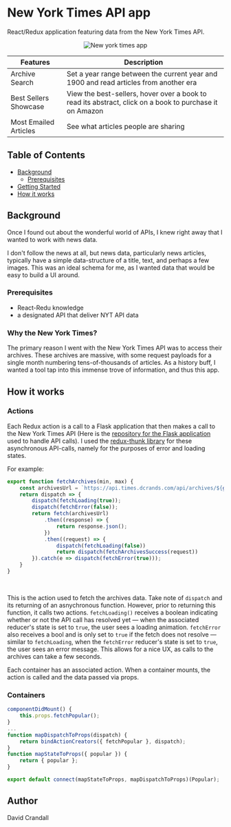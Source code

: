 # New York Times API app

React/Redux application featuring data from the New York Times API.

<div style="text-align:center;">

![New york times app](https://i.imgur.com/7SIlmAJl.jpg)
</div>

<div style="max-width: 600px; margin: 0 auto;">

|  Features               |  Description               |
|------------------------|--------------------|
|Archive Search |Set a year range between the current year and 1900 and read articles from another era
|Best Sellers Showcase |View the best-sellers, hover over a book to read its abstract, click on a book to purchase it on Amazon
|Most Emailed Articles |See what articles people are sharing
</div>

## Table of Contents
- [Background](#background)
  - [Prerequisites](#prerequisites)
- [Getting Started](#getStarted)
- [How it works](#how)


## Background 
Once I found out about the wonderful world of APIs, I knew right away that I wanted to work with news data.

I don't follow the news at all, but news data, particularly news articles, typically have a simple data-structure of a title, text, and perhaps a few images. This was an ideal schema for me, as I wanted data that would be easy to build a UI around.

### Prerequisites
- React-Redu knowledge
- a designated API that deliver NYT API data

### Why the New York Times?
The primary reason I went with the New York Times API was to access their archives. These archives are massive, with some request payloads for a single month numbering tens-of-thousands of articles. As a history buff, I wanted a tool tap into this immense trove of information, and thus this app.

## How it works

### Actions
Each Redux action is a call to a Flask application that then makes a call to the New York Times API (Here is the [repository for the Flask application](https://github.com/dacrands/times-app-api) used to handle API calls). I used the [redux-thunk library](https://github.com/reduxjs/redux-thunk) for these asynchronous API-calls, namely for the purposes of error and loading states. 

For example:

```javascript
export function fetchArchives(min, max) {
    const archivesUrl = `https://api.times.dcrands.com/api/archives/${getRandomYear(min, max)}/${getRandomMonth()}`;
    return dispatch => {
        dispatch(fetchLoading(true));        
        dispatch(fetchError(false));        
        return fetch(archivesUrl)
            .then((response) => {                
                return response.json();
            })
            .then((request) => {
                dispatch(fetchLoading(false))
                return dispatch(fetchArchivesSuccess(request))            
        }).catch(e => dispatch(fetchError(true)));
    }    
}
```

<br />

This is the action used to fetch the archives data. Take note of `dispatch` and its returning of an asnychronous function. However, prior to returning this function, it calls two actions. `fetchLoading()` receives a boolean indicating whether or not the API call has resolved yet &mdash; when the associated reducer's state is set to `true`, the user sees a loading animation. `fetchError` also receives a bool and is only set to `true` if the fetch does not resolve &mdash; similar to `fetchLoading`, when the `fetchError` reducer's state is set to `true`, the user sees an error message. This allows for a nice UX, as calls to the archives can take a few seconds.

Each container has an associated action. When a container mounts, the action is called and the data passed via props.


### Containers
```javascript
componentDidMount() {
    this.props.fetchPopular();    
}
...
function mapDispatchToProps(dispatch) {
    return bindActionCreators({ fetchPopular }, dispatch);    
}
function mapStateToProps({ popular }) {
    return { popular };
}

export default connect(mapStateToProps, mapDispatchToProps)(Popular);
```

## Author
David Crandall


